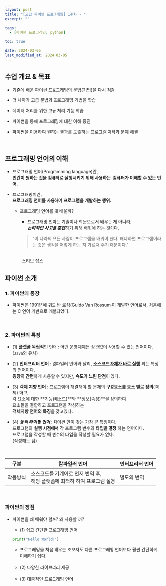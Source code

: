 ```yaml
---
layout: post
title: "[고급 파이썬 프로그래밍] 1주차 - "
excerpt: ""

tags:
  - [파이썬 프로그래밍, python]

toc: true

date: 2024-03-05
last_modified_at: 2024-03-05
---
```

## 수업 개요 & 목표
- 기존에 배운 파이썬 프로그래밍의 문법(기법)을 다시 점검
- 더 나아가 고급 문법과 프로그래밍 기법을 학습
- 데이터 처리를 위한 고급 처리 기능 학습

- 파이썬을 통해 프로그래밍에 대한 이해 증진
- 파이썬을 이용하여 원하는 결과를 도출하는 프로그램 제작과 문제 해결  

<br>

## 프로그래밍 언어의 이해
- 프로그래밍 언어(Programming language)란,  
**인간이 원하는 것을 컴퓨터로 실행시키기 위해 사용하는, 컴퓨터가 이해할 수 있는 언어**.  

- 프로그래밍이란,  
**프로그래밍 언어를 사용**하여 **프로그램을 개발하는 행위.**  

  - 프로그래밍 언어를 왜 배울까?  
    - 프로그래밍 언어는 기술이나 학문으로서 배우는 게 아니라,  
    ***논리적인 사고를 훈련***하기 위해 배워애 하는 것이다.  

    > "이 나라의 모든 사람이 프로그램을 배워야 한다. 왜냐하면 프로그램이라는 것은 생각을 어떻게 하는 지 가르쳐 주기 때문이다."  
    <br>
    -스티브 잡스

    <br>

## 파이썬 소개
### 1. 파이썬의 등장
- 파이썬은 1991년에 귀도 반 로섬(Guido Van Rossum)이 개발한 언어로서, 처음에는 C 언어 기반으로 개발되었다.  

<br>

### 2. 파이썬의 특징
- (1) **플랫폼 독립적**인 언어 : 어떤 운영체제든 상관없이 사용할 수 있는 언어이다. (`Java`와 유사)  

- (2) **인터프리터 언어** : 컴파일러 언어와 달리, <u>**소스코드 자체가 바로 실행**</u> 되는 특징의 언어이다.  
**굉장히 간편**하게 사용할 수 있지만, **속도가 느린 단점**이 있다.  

- (3) **객체 지향 언어** : 프로그램이 해결해야 할 문제의 **구성요소를 요소 별로 정의**(객체) 하고,  
각 요소에 대한 **기능(메소드)**와 **정보(속성)**을 정의하여  
요소들을 결합하고 프로그램을 작성하는  
**객체지향 언어의 특징**을 갖고있다.  

- (4) ***동적 타이핑 언어*** : 파이썬 만이 갖는 가장 큰 특징이다.  
프로그램의 **실행 시점에서** 각 프로그램 변수의 **타입을 결정** 하는 언어이다.  
프로그램을 작성할 때 변수의 타입을 작성할 필요가 없다.  
(작성해도 됨)

<br>

|구분|캄파일러 언어|인터프리터 언어|
|---|---|---|
|작동방식|소스코드를 기계어로 먼저 번역 후,<br>해당 플랫폼에 최적하 하여 프로그램 실행|별도의 번역

<br>

### 파이썬의 장점
- 파이썬을 왜 배워야 할까? 왜 사용할 까?

  - (1) 쉽고 간단한 프로그래밍 언어  

  ```python
  print("Hello World!")
  ```

  - 프로그래밍을 처음 배우는 초보자도 다른 프로그래밍 언어보다 훨씬 간단하게 이해하기 쉽다.  

  <br>

  - (2) 다양한 라이브러리 제공

  <br>

  - (3) 대중적인 프로그래밍 언어

  <br>
